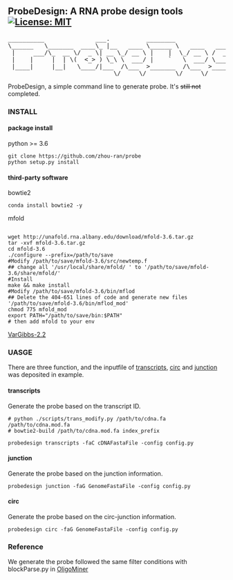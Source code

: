 ## ProbeDesign: A RNA probe design tools [![License: MIT](https://img.shields.io/badge/License-MIT-green.svg)](https://opensource.org/licenses/MIT)

<pre>
__________              ___.          ________                .__               
\______   \_______  ____\_ |__   ____ \______ \   ____   _____|__| ____   ____  
 |     ___/\_  __ \/  _ \| __ \_/ __ \ |    |  \_/ __ \ /  ___/  |/ ___\ /    \ 
 |    |     |  | \(  <_> ) \_\ \  ___/ |    `   \  ___/ \___ \|  / /_/  >   |  \
 |____|     |__|   \____/|___  /\___  >_______  /\___  >____  >__\___  /|___|  /
                             \/     \/        \/     \/     \/  /_____/      \/ 
</pre>


ProbeDesign, a simple command line to generate probe. It's  ~~still not~~  completed.


### INSTALL

#### package install

python >= 3.6
```shell
git clone https://github.com/zhou-ran/probe
python setup.py install
```

#### third-party software

bowtie2

```shell
conda install bowtie2 -y

```

mfold
```shell

wget http://unafold.rna.albany.edu/download/mfold-3.6.tar.gz 
tar -xvf mfold-3.6.tar.gz
cd mfold-3.6
./configure --prefix=/path/to/save
#Modify /path/to/save/mfold-3.6/src/newtemp.f
## change all '/usr/local/share/mfold/ ' to '/path/to/save/mfold-3.6/share/mfold/'
#Install
make && make install
#Modify /path/to/save/mfold-3.6/bin/mflod
## Delete the 404-651 lines of code and generate new files '/path/to/save/mfold-3.6/bin/mflod_mod'
chmod 775 mfold_mod 
export PATH="/path/to/save/bin:$PATH"
# then add mfold to your env

```

[VarGibbs-2.2](http://bioinf.fisica.ufmg.br/software/vargibbs-2.2/)

### UASGE

There are three function, and the inputfile of [transcripts](https://github.com/zhou-ran/probe/blob/master/example/test.id), [circ](https://github.com/zhou-ran/probe/blob/master/example/test.circRNA) and [junction](https://github.com/zhou-ran/probe/blob/master/example/test.junction) was deposited in example.


#### transcripts

Generate the probe based on the transcript ID.


```shell
# python ./scripts/trans_modify.py /path/to/cdna.fa /path/to/cdna.mod.fa
# bowtie2-build /path/to/cdna.mod.fa index_prefix

probedesign transcripts -faC cDNAFastaFile -config config.py
```

#### junction

Generate the probe based on the junction information.



```shell
probedesign junction -faG GenomeFastaFile -config config.py
```

#### circ


Generate the probe based on the circ-junction information.

```shell
probedesign circ -faG GenomeFastaFile -config config.py
```


### Reference
We generate the probe followed the same filter conditions with blockParse.py in [OligoMiner](https://github.com/brianbeliveau/OligoMiner)

